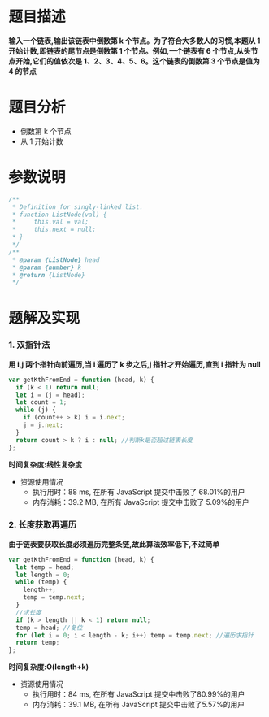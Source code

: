 # 题目描述

**输入一个链表,输出该链表中倒数第 k 个节点。为了符合大多数人的习惯,本题从 1 开始计数,即链表的尾节点是倒数第 1 个节点。例如,一个链表有 6 个节点,从头节点开始,它们的值依次是 1、2、3、4、5、6。这个链表的倒数第 3 个节点是值为 4 的节点**

# 题目分析

- 倒数第 k 个节点
- 从 1 开始计数

# 参数说明

```js
/**
 * Definition for singly-linked list.
 * function ListNode(val) {
 *     this.val = val;
 *     this.next = null;
 * }
 */
/**
 * @param {ListNode} head
 * @param {number} k
 * @return {ListNode}
 */
```

# 题解及实现

### 1. 双指针法
   **用 i,j 两个指针向前遍历,当 i 遍历了 k 步之后,j 指针才开始遍历,直到 i 指针为 null**

```js
var getKthFromEnd = function (head, k) {
  if (k < 1) return null;
  let i = (j = head);
  let count = 1;
  while (j) {
    if (count++ > k) i = i.next;
    j = j.next;
  }
  return count > k ? i : null; //判断k是否超过链表长度
};
```

**时间复杂度:线性复杂度**

- 资源使用情况
  - 执行用时：88 ms, 在所有 JavaScript 提交中击败了 68.01%的用户
  - 内存消耗：39.2 MB, 在所有 JavaScript 提交中击败了 5.09%的用户

### 2. 长度获取再遍历
   **由于链表要获取长度必须遍历完整条链,故此算法效率低下,不过简单**

```js
var getKthFromEnd = function (head, k) {
  let temp = head;
  let length = 0;
  while (temp) {
    length++;
    temp = temp.next;
  }
  //求长度
  if (k > length || k < 1) return null;
  temp = head; //复位
  for (let i = 0; i < length - k; i++) temp = temp.next; //遍历求指针
  return temp;
};
```

**时间复杂度:O(length+k)**
- 资源使用情况
  + 执行用时：84 ms, 在所有 JavaScript 提交中击败了80.99%的用户
  + 内存消耗：39.1 MB, 在所有 JavaScript 提交中击败了5.57%的用户
